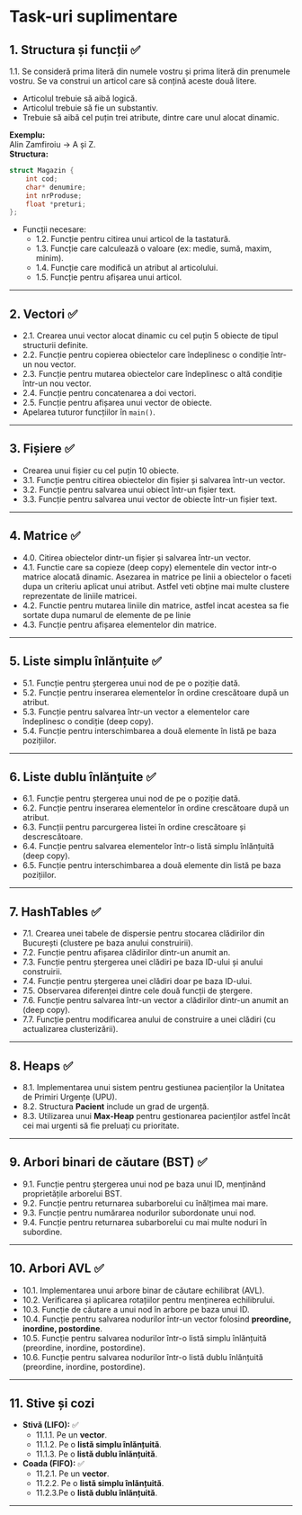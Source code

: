 # Task-uri suplimentare

## 1. Structura și funcții ✅
1.1. Se consideră prima literă din numele vostru și prima literă din prenumele vostru. Se va construi un articol care să conțină aceste două litere.
- Articolul trebuie să aibă logică.
- Articolul trebuie să fie un substantiv.
- Trebuie să aibă cel puțin trei atribute, dintre care unul alocat dinamic.
 
**Exemplu:**  
Alin Zamfiroiu → A și Z.  
**Structura:**  
```c
struct Magazin {
    int cod;
    char* denumire;
    int nrProduse;
    float *preturi;
};
```

- Funcții necesare:
  - 1.2. Funcție pentru citirea unui articol de la tastatură.
  - 1.3. Funcție care calculează o valoare (ex: medie, sumă, maxim, minim).
  - 1.4. Funcție care modifică un atribut al articolului.
  - 1.5. Funcție pentru afișarea unui articol.

---

## 2. Vectori ✅
- 2.1. Crearea unui vector alocat dinamic cu cel puțin 5 obiecte de tipul structurii definite.
- 2.2. Funcție pentru copierea obiectelor care îndeplinesc o condiție într-un nou vector.
- 2.3. Funcție pentru mutarea obiectelor care îndeplinesc o altă condiție într-un nou vector.
- 2.4. Funcție pentru concatenarea a doi vectori.
- 2.5. Funcție pentru afișarea unui vector de obiecte.
- Apelarea tuturor funcțiilor în `main()`.

---

## 3. Fișiere ✅
- Crearea unui fișier cu cel puțin 10 obiecte.
- 3.1. Funcție pentru citirea obiectelor din fișier și salvarea într-un vector.
- 3.2. Funcție pentru salvarea unui obiect într-un fișier text.
- 3.3. Funcție pentru salvarea unui vector de obiecte într-un fișier text.

---

## 4. Matrice ✅
- 4.0. Citirea obiectelor dintr-un fișier și salvarea într-un vector.
- 4.1. Functie care sa copieze (deep copy) elementele din vector intr-o matrice alocată
  dinamic. Asezarea in matrice pe linii a obiectelor o faceti dupa un criteriu aplicat unui
  atribut. Astfel veti obține mai multe clustere reprezentate de liniile matricei.
- 4.2. Functie pentru mutarea liniile din matrice, astfel incat acestea sa fie sortate dupa numarul
  de elemente de pe linie
- 4.3. Funcție pentru afișarea elementelor din matrice.

---

## 5. Liste simplu înlănțuite ✅
- 5.1. Funcție pentru ștergerea unui nod de pe o poziție dată.
- 5.2. Funcție pentru inserarea elementelor în ordine crescătoare după un atribut.
- 5.3. Funcție pentru salvarea într-un vector a elementelor care îndeplinesc o condiție (deep copy).
- 5.4. Funcție pentru interschimbarea a două elemente în listă pe baza pozițiilor.

---

## 6. Liste dublu înlănțuite ✅
- 6.1. Funcție pentru ștergerea unui nod de pe o poziție dată.
- 6.2. Funcție pentru inserarea elementelor în ordine crescătoare după un atribut.
- 6.3. Funcții pentru parcurgerea listei în ordine crescătoare și descrescătoare.
- 6.4. Funcție pentru salvarea elementelor într-o listă simplu înlănțuită (deep copy).
- 6.5. Funcție pentru interschimbarea a două elemente din listă pe baza pozițiilor.

---

## 7. HashTables ✅
- 7.1. Crearea unei tabele de dispersie pentru stocarea clădirilor din București (clustere pe baza anului construirii).
- 7.2. Funcție pentru afișarea clădirilor dintr-un anumit an.
- 7.3. Funcție pentru ștergerea unei clădiri pe baza ID-ului și anului construirii.
- 7.4. Funcție pentru ștergerea unei clădiri doar pe baza ID-ului.
- 7.5. Observarea diferenței dintre cele două funcții de ștergere.
- 7.6. Funcție pentru salvarea într-un vector a clădirilor dintr-un anumit an (deep copy).
- 7.7. Funcție pentru modificarea anului de construire a unei clădiri (cu actualizarea clusterizării).

---

## 8. Heaps ✅
- 8.1. Implementarea unui sistem pentru gestiunea pacienților la Unitatea de Primiri Urgențe (UPU).
- 8.2. Structura **Pacient** include un grad de urgență.
- 8.3. Utilizarea unui **Max-Heap** pentru gestionarea pacienților astfel încât cei mai urgenti să fie preluați cu prioritate.

---

## 9. Arbori binari de căutare (BST) ✅
- 9.1. Funcție pentru ștergerea unui nod pe baza unui ID, menținând proprietățile arborelui BST.
- 9.2. Funcție pentru returnarea subarborelui cu înălțimea mai mare.
- 9.3. Funcție pentru numărarea nodurilor subordonate unui nod.
- 9.4. Funcție pentru returnarea subarborelui cu mai multe noduri în subordine.

---

## 10. Arbori AVL ✅
- 10.1. Implementarea unui arbore binar de căutare echilibrat (AVL).
- 10.2. Verificarea și aplicarea rotațiilor pentru menținerea echilibrului.
- 10.3. Funcție de căutare a unui nod în arbore pe baza unui ID.
- 10.4. Funcție pentru salvarea nodurilor într-un vector folosind **preordine, inordine, postordine**.
- 10.5. Funcție pentru salvarea nodurilor într-o listă simplu înlănțuită (preordine, inordine, postordine).
- 10.6. Funcție pentru salvarea nodurilor într-o listă dublu înlănțuită (preordine, inordine, postordine).

---

## 11. Stive și cozi
- **Stivă (LIFO):** ✅
  - 11.1.1. Pe un **vector**.
  - 11.1.2. Pe o **listă simplu înlănțuită**.
  - 11.1.3. Pe o **listă dublu înlănțuită**.
- **Coada (FIFO):** ✅
  - 11.2.1. Pe un **vector**.
  - 11.2.2. Pe o **listă simplu înlănțuită**.
  - 11.2.3.Pe o **listă dublu înlănțuită**.

---